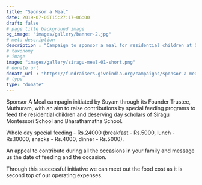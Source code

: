 ```yaml
---
title: "Sponsor a Meal"
date: 2019-07-06T15:27:17+06:00
draft: false
# page title background image
bg_image: "images/gallery/banner-2.jpg"
# meta description
description : "Campaign to sponsor a meal for residential children at Siragu"
# taxonomy
# image
image: "images/gallery/siragu-meal-01-short.png"
# donate url
donate_url : "https://fundraisers.giveindia.org/campaigns/sponsor-a-meal-1"
# type
type: "donate"
---
```


Sponsor A Meal campagin initiated by Suyam through its Founder Trustee, 
Muthuram, with an aim to raise contributions by special feeding programs to 
feed the residential children and deserving day scholars of Siragu Montessori 
School and Bharathamatha School.

Whole day special feeding - Rs.24000 (breakfast - Rs.5000, lunch - Rs.10000, snacks - Rs.4000, dinner - Rs.5000).

An appeal to contribute during all the occasions in your family and message us 
the date of feeding and the occasion.

Through this successful initiative we can meet out the food cost as it is 
second top of our operating expenses.
